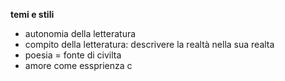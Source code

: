 **temi e stili**
- autonomia  della letteratura
- compito della letteratura: descrivere la realtà nella sua realta
- poesia = fonte di civilta
- amore come essprienza c